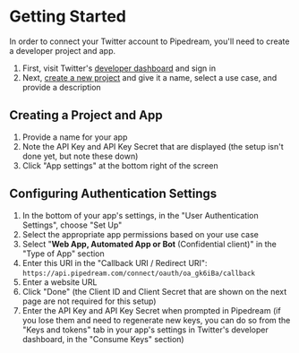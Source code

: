 # Getting Started
In order to connect your Twitter account to Pipedream, you'll need to create a developer project and app.
1. First, visit Twitter's [developer dashboard](https://developer.twitter.com/en/portal/dashboard) and sign in
2. Next, [create a new project](https://developer.twitter.com/en/portal/projects/new) and give it a name, select a use case, and provide a description

## Creating a Project and App
1. Provide a name for your app
2. Note the API Key and API Key Secret that are displayed (the setup isn't done yet, but note these down)
3. Click "App settings" at the bottom right of the screen

## Configuring Authentication Settings
1. In the bottom of your app's settings, in the "User Authentication Settings", choose "Set Up"
2. Select the appropriate app permissions based on your use case
3. Select "**Web App, Automated App or Bot** (Confidential client)" in the "Type of App" section
4. Enter this URI in the "Callback URI / Redirect URI": `https://api.pipedream.com/connect/oauth/oa_gk6iBa/callback`
5. Enter a website URL
6. Click "Done" (the Client ID and Client Secret that are shown on the next page are not required for this setup)
7. Enter the API Key and API Key Secret when prompted in Pipedream (if you lose them and need to regenerate new keys, you can do so from the "Keys and tokens" tab in your app's settings in Twitter's developer dashboard, in the "Consume Keys" section)